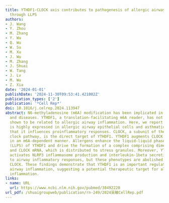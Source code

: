 ```yaml
---
title: YTHDF1-CLOCK axis contributes to pathogenesis of allergic airway inflammation
  through LLPS
authors:
- J. Wang
- Y. Zhou
- M. Zhang
- Y. Wu
- Q. Wu
- W. Su
- M. Xu
- J. Wu
- M. Zhang
- J. Shuai
- W. Tang
- J. Lv
- M. Wu
- Z. Xia
date: '2024-01-01'
publishDate: '2024-11-30T09:53:41.421802Z'
publication_types: ['2']
publication: '*Cell Rep*'
doi: 10.1016/j.celrep.2024.113947
abstract: N6-methyladenosine (m6A) modification has been implicated in many cell processes
  and diseases. YTHDF1, a translation-facilitating m6A reader, has not been previously
  shown to be related to allergic airway inflammation. Here, we report that YTHDF1
  is highly expressed in allergic airway epithelial cells and asthmatic patients and
  that it influences proinflammatory responses. CLOCK, a subunit of the circadian
  clock pathway, is the direct target of YTHDF1. YTHDF1 augments CLOCK translation
  in an m6A-dependent manner. Allergens enhance the liquid-liquid phase separation
  (LLPS) of YTHDF1 and drive the formation of a complex comprising dimeric YTHDF1
  and CLOCK mRNA, which is distributed to stress granules. Moreover, YTHDF1 strongly
  activates NLRP3 inflammasome production and interleukin-1beta secretion leading
  to airway inflammatory responses, but these phenotypes are abolished by deleting
  CLOCK. These findings demonstrate that YTHDF1 is an important regulator of asthmatic
  airway inflammation, suggesting a potential therapeutic target for allergic airway
  inflammation.
links:
- name: URL
  url: https://www.ncbi.nlm.nih.gov/pubmed/38492220
url_pdf: /shuaigroupweb/publication/rn-249/2024吴敏CellRep.pdf
---
```

